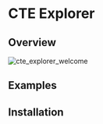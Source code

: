 # CTE Explorer

## Overview
![cte_explorer_welcome](https://user-images.githubusercontent.com/98712501/171329205-e9179c99-0ba3-4263-ac44-74fc92f90cf0.jpg)

## Examples

## Installation

